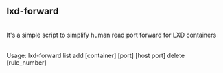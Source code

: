 
lxd-forward
------------------------------------------
<br>
It's a simple script to simplify human read port forward for LXD containers 
<br>
<br>

Usage: lxd-forward
  list
  add [container] [port] [host port]
  delete [rule_number]


